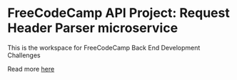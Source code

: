 # FreeCodeCamp API Project: Request Header Parser microservice

This is the workspace for FreeCodeCamp Back End Development Challenges

Read more [here](https://www.freecodecamp.com/challenges/request-header-parser-microservice)